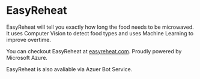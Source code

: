 # EasyReheat
EasyReheat will tell you exactly how long the food needs to be microwaved. It uses Computer Vision to detect food types and uses Machine Learning to improve overtime.

You can checkout EasyReheat at [easyreheat.com](http://easyreheat.com). Proudly powered by Microsoft Azure.

EasyReheat is also avaliable via Azuer Bot Service.
